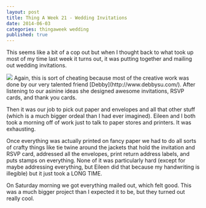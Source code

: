```yaml
---
layout: post
title: Thing A Week 21 - Wedding Invitations
date: 2014-06-03
categories: thingaweek wedding
published: true
---
```


This seems like a bit of a cop out but when I thought back to what took up most of my time last week it turns out, it was putting together and mailing out wedding invitations.

<img src="../blog_media/wedding_thankyous.jpg" class="inline_right" />
Again, this is sort of cheating because most of the creative work was done by our very talented friend [Debby](http://www.debbysu.com/). After listening to our asinine ideas she designed awesome invitations, RSVP cards, and thank you cards.

Then it was our job to pick out paper and envelopes and all that other stuff (which is a much bigger ordeal than I had ever imagined). Eileen and I both took a morning off of work just to talk to paper stores and printers. It was exhausting.

Once everything was actually printed on fancy paper we had to do all sorts of crafty things like tie twine around the jackets that hold the invitation and RSVP card, addressed all the envelopes, print return address labels, and puts stamps on everything. None of it was particularly hard (except for maybe addressing everything, but Eileen did that because my handwriting is illegible) but it just took a LONG TIME.

On Saturday morning we got everything mailed out, which felt good. This was a much bigger project than I expected it to be, but they turned out really cool.